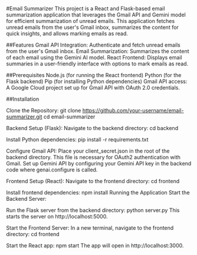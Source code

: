 #Email Summarizer
This project is a React and Flask-based email summarization application that leverages the Gmail API and Gemini model for efficient summarization of unread emails. This application fetches unread emails from the user's Gmail inbox, summarizes the content for quick insights, and allows marking emails as read.

##Features
Gmail API Integration: Authenticate and fetch unread emails from the user's Gmail inbox.
Email Summarization: Summarizes the content of each email using the Gemini AI model.
React Frontend: Displays email summaries in a user-friendly interface with options to mark emails as read.

##Prerequisites
Node.js (for running the React frontend)
Python (for the Flask backend)
Pip (for installing Python dependencies)
Gmail API access: A Google Cloud project set up for Gmail API with OAuth 2.0 credentials.

##Installation

Clone the Repository:
git clone https://github.com/your-username/email-summarizer.git
cd email-summarizer

Backend Setup (Flask):
Navigate to the backend directory:
cd backend

Install Python dependencies:
pip install -r requirements.txt

Configure Gmail API:
Place your client_secret.json in the root of the backend directory.
This file is necessary for OAuth2 authentication with Gmail.
Set up Gemini API by configuring your Gemini API key in the backend code where genai.configure is called.

Frontend Setup (React):
Navigate to the frontend directory:
cd frontend

Install frontend dependencies:
npm install
Running the Application
Start the Backend Server:

Run the Flask server from the backend directory:
python server.py
This starts the server on http://localhost:5000.

Start the Frontend Server:
In a new terminal, navigate to the frontend directory:
cd frontend

Start the React app:
npm start
The app will open in http://localhost:3000.
